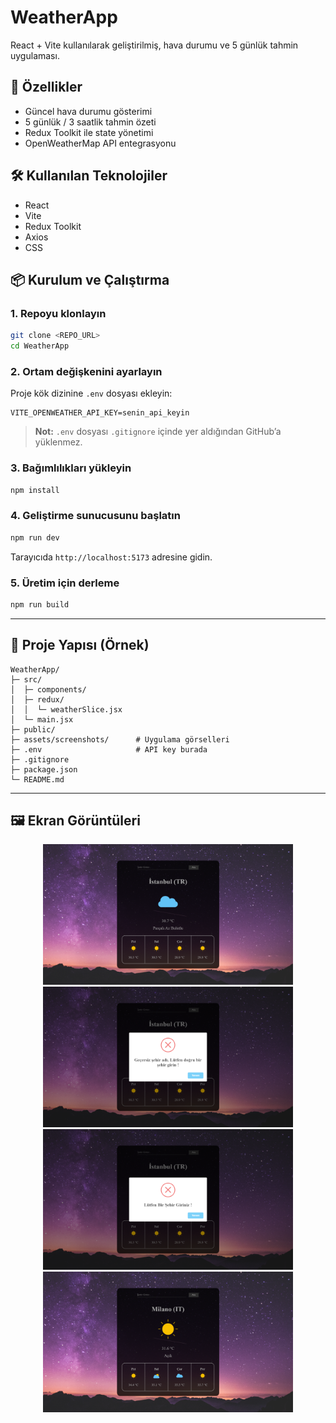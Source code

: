 # WeatherApp

React + Vite kullanılarak geliştirilmiş, hava durumu ve 5 günlük tahmin uygulaması.

## 🚀 Özellikler

- Güncel hava durumu gösterimi
- 5 günlük / 3 saatlik tahmin özeti
- Redux Toolkit ile state yönetimi
- OpenWeatherMap API entegrasyonu

## 🛠 Kullanılan Teknolojiler

- React
- Vite
- Redux Toolkit
- Axios
- CSS

## 📦 Kurulum ve Çalıştırma

### 1. Repoyu klonlayın

```bash
git clone <REPO_URL>
cd WeatherApp
```

### 2. Ortam değişkenini ayarlayın

Proje kök dizinine `.env` dosyası ekleyin:

```env
VITE_OPENWEATHER_API_KEY=senin_api_keyin
```

> **Not:** `.env` dosyası `.gitignore` içinde yer aldığından GitHub’a yüklenmez.

### 3. Bağımlılıkları yükleyin

```bash
npm install
```

### 4. Geliştirme sunucusunu başlatın

```bash
npm run dev
```

Tarayıcıda `http://localhost:5173` adresine gidin.

### 5. Üretim için derleme

```bash
npm run build
```

---

## 📂 Proje Yapısı (Örnek)

```
WeatherApp/
├─ src/
│  ├─ components/
│  ├─ redux/
│  │  └─ weatherSlice.jsx
│  └─ main.jsx
├─ public/
├─ assets/screenshots/      # Uygulama görselleri
├─ .env                     # API key burada
├─ .gitignore
├─ package.json
└─ README.md
```

---

## 🖼 Ekran Görüntüleri

<p align="center">
  <img src="assets/screenshots/weather_app_ss-1.png" width="400">
  <img src="assets/screenshots/weather_app_ss-2.png" width="400">
  <img src="assets/screenshots/weather_app_ss-3.png" width="400">
  <img src="assets/screenshots/weather_app_ss-4.png" width="400">
</p>
